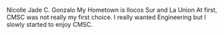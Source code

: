 Nicolle Jade C. Gonzalo
My Hometown is Ilocos Sur and La Union
At first, CMSC was not really my first choice. I really wanted Engineering but I slowly started to enjoy CMSC. 
